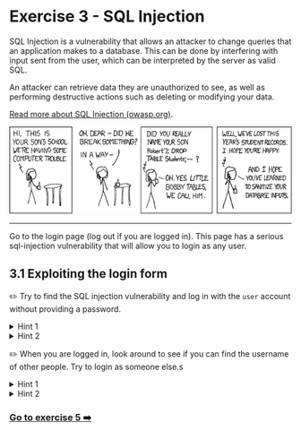 # Exercise 3 - SQL Injection

SQL Injection is a vulnerability that allows an attacker to change queries that an application makes to a database. This can be done by interfering with input sent from the user, which can be interpreted by the server as valid SQL. 

An attacker can retrieve data they are unauthorized to see, as well as performing destructive actions such as deleting or modifying your data.  

[Read more about SQL Injection (owasp.org)](https://www.owasp.org/index.php/SQL_Injection).

![Bobby Tables](../images/bobby_tables.png)

---
Go to the login page (log out if you are logged in). This page has a serious sql-injection vulnerability that will allow you to login as any user. 

## 3.1  Exploiting the login form 

:pencil2: Try to find the SQL injection vulnerability and log in with the `user` account without providing a password. 

<details>
    <summary>Hint 1</summary>

    The underlying database is a Sqlite database.
    The code for querying the database for the correct user to login looks like this

    ```js
        SELECT id FROM user WHERE username='${username}' AND password='${password}'
    ```

    See anything suspicious?

</details>

<details>
    <summary>Hint 2</summary>

    Find a way to send in user input that discards any WHERE-clause after the username check, so that only `.. WHERE user=<input>` is evaluated. 

</details>

:pencil2: When you are logged in, look around to see if you can find the username of other people. Try to login as someone else.s

<details>
    <summary>Hint 1</summary>
    Look in the comment section. Some usernames are present here.
</details>

<details>
    <summary>Hint 2</summary>
    Look in the voting page source code. Something is commented out.
</details>

### [Go to exercise 5 :arrow_right:](../exercise-5/README.md)